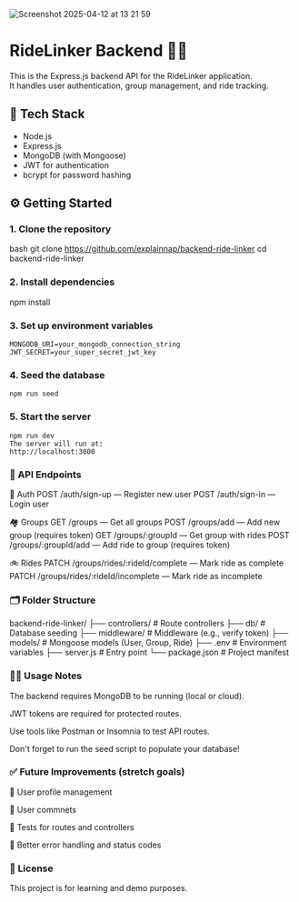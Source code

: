 
![Screenshot 2025-04-12 at 13 21 59](https://github.com/user-attachments/assets/e37e5c39-9a39-40f4-b1f0-ef8cbfb8c4c6)


# RideLinker Backend 🚴‍♂️

This is the Express.js backend API for the RideLinker application.  
It handles user authentication, group management, and ride tracking.

## 🚀 Tech Stack

- Node.js
- Express.js
- MongoDB (with Mongoose)
- JWT for authentication
- bcrypt for password hashing

## ⚙️ Getting Started

### 1. Clone the repository

bash
    git clone https://github.com/explainnap/backend-ride-linker
    cd backend-ride-linker

### 2. Install dependencies
npm install


### 3. Set up environment variables
    MONGODB_URI=your_mongodb_connection_string
    JWT_SECRET=your_super_secret_jwt_key



### 4. Seed the database
    npm run seed

### 5. Start the server
    npm run dev
    The server will run at:
    http://localhost:3000

### 🧩 API Endpoints

🔑 Auth
POST /auth/sign-up — Register new user
POST /auth/sign-in — Login user

🏘️ Groups
GET /groups — Get all groups
POST /groups/add — Add new group (requires token)
GET /groups/:groupId — Get group with rides
POST /groups/:groupId/add — Add ride to group (requires token)

🚲 Rides
PATCH /groups/rides/:rideId/complete — Mark ride as complete
PATCH /groups/rides/:rideId/incomplete — Mark ride as incomplete




### 🗂️ Folder Structure

backend-ride-linker/
  ├── controllers/         # Route controllers
  ├── db/                  # Database seeding
  ├── middleware/          # Middleware (e.g., verify token)
  ├── models/              # Mongoose models (User, Group, Ride)
  ├── .env                 # Environment variables
  ├── server.js            # Entry point
  └── package.json         # Project manifest


### 🧑‍💻 Usage Notes

The backend requires MongoDB to be running (local or cloud).

JWT tokens are required for protected routes.

Use tools like Postman or Insomnia to test API routes.

Don't forget to run the seed script to populate your database!


### ✅ Future Improvements (stretch goals)

🚀 User profile management

🚀 User commnets

🚀 Tests for routes and controllers

🚀 Better error handling and status codes


### 📃 License

This project is for learning and demo purposes.
